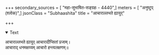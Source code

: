 +++
secondary_sources = [ "महा-सुभाषित-सङ्ग्रहः - 4440",]
meters = [ "अनुष्टुप् (श्लोक)",]
jsonClass = "Subhaashita"
title = "आचाराल्लभते ह्यायुर्"

+++

<details open><summary>Text</summary>

आचाराल्लभते ह्यायुर् आचारादीप्सितां प्रजाम्।  
आचाराद् धनमक्षय्यम् आचारो हन्त्यलक्षणम्॥
</details>
